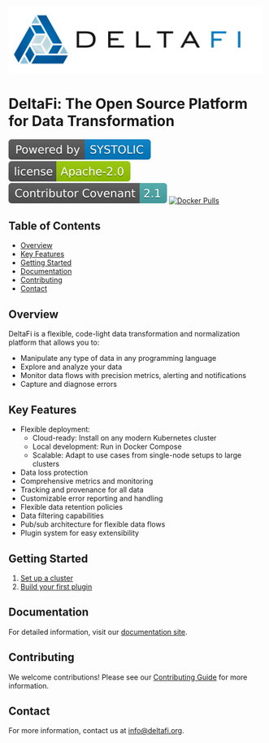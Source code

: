 <img src="public/images/deltafi-logo-side-by-side.svg" width="500">

# DeltaFi: The Open Source Platform for Data Transformation

[![SYSTOLIC](public/images/powered.svg)](https://www.systolic.com)
[![Apache 2.0](public/images/apache2.svg)](http://www.apache.org/licenses/LICENSE-2.0)
[![Contributor Covenant](public/images/contributor-covenant.svg)](CODE_OF_CONDUCT.md)
[![Docker Pulls](https://img.shields.io/docker/pulls/deltafi/deltafi-api?color=yellow&logo=docker)](https://hub.docker.com/u/deltafi)

## Table of Contents
- [Overview](#overview)
- [Key Features](#key-features)
- [Getting Started](#getting-started)
- [Documentation](#documentation)
- [Contributing](#contributing)
- [Contact](#contact)

## Overview

DeltaFi is a flexible, code-light data transformation and normalization platform that allows you to:
- Manipulate any type of data in any programming language
- Explore and analyze your data
- Monitor data flows with precision metrics, alerting and notifications
- Capture and diagnose errors

## Key Features

- Flexible deployment:
  - Cloud-ready: Install on any modern Kubernetes cluster
  - Local development: Run in Docker Compose
  - Scalable: Adapt to use cases from single-node setups to large clusters
- Data loss protection
- Comprehensive metrics and monitoring
- Tracking and provenance for all data
- Customizable error reporting and handling
- Flexible data retention policies
- Data filtering capabilities
- Pub/sub architecture for flexible data flows
- Plugin system for easy extensibility

## Getting Started

1. [Set up a cluster](https://docs.deltafi.org/#/getting-started/cluster)
2. [Build your first plugin](https://docs.deltafi.org/#/getting-started/simple-plugin)

## Documentation

For detailed information, visit our [documentation site](https://docs.deltafi.org).

## Contributing

We welcome contributions! Please see our [Contributing Guide](CONTRIBUTING.md) for more information.

## Contact

For more information, contact us at info@deltafi.org. 
